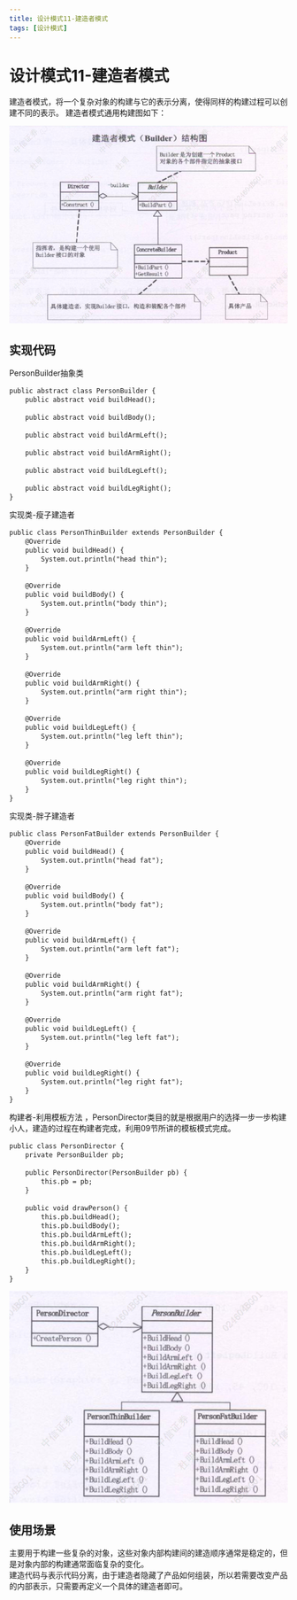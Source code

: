 ```yaml
---
title: 设计模式11-建造者模式
tags: [设计模式]
---
```

# 设计模式11-建造者模式
建造者模式，将一个复杂对象的构建与它的表示分离，使得同样的构建过程可以创建不同的表示。
建造者模式通用构建图如下：

![设计模式-建造者模式](/images/sjms11_jzz02.png)<br/>
## 实现代码
PersonBuilder抽象类
```
public abstract class PersonBuilder {
    public abstract void buildHead();

    public abstract void buildBody();

    public abstract void buildArmLeft();

    public abstract void buildArmRight();

    public abstract void buildLegLeft();

    public abstract void buildLegRight();
}

```
实现类-瘦子建造者
```
public class PersonThinBuilder extends PersonBuilder {
    @Override
    public void buildHead() {
        System.out.println("head thin");
    }

    @Override
    public void buildBody() {
        System.out.println("body thin");
    }

    @Override
    public void buildArmLeft() {
        System.out.println("arm left thin");
    }

    @Override
    public void buildArmRight() {
        System.out.println("arm right thin");
    }

    @Override
    public void buildLegLeft() {
        System.out.println("leg left thin");
    }

    @Override
    public void buildLegRight() {
        System.out.println("leg right thin");
    }
}
```

实现类-胖子建造者
```
public class PersonFatBuilder extends PersonBuilder {
    @Override
    public void buildHead() {
        System.out.println("head fat");
    }

    @Override
    public void buildBody() {
        System.out.println("body fat");
    }

    @Override
    public void buildArmLeft() {
        System.out.println("arm left fat");
    }

    @Override
    public void buildArmRight() {
        System.out.println("arm right fat");
    }

    @Override
    public void buildLegLeft() {
        System.out.println("leg left fat");
    }

    @Override
    public void buildLegRight() {
        System.out.println("leg right fat");
    }
}
```

构建者-利用模板方法 ，PersonDirector类目的就是根据用户的选择一步一步构建小人，建造的过程在构建者完成，利用09节所讲的模板模式完成。
```
public class PersonDirector {
    private PersonBuilder pb;

    public PersonDirector(PersonBuilder pb) {
        this.pb = pb;
    }

    public void drawPerson() {
        this.pb.buildHead();
        this.pb.buildBody();
        this.pb.buildArmLeft();
        this.pb.buildArmRight();
        this.pb.buildLegLeft();
        this.pb.buildLegRight();
    }
}
```
![设计模式-建造者模式](/images/sjms11_jzzms.png)<br/>

## 使用场景
主要用于构建一些复杂的对象，这些对象内部构建间的建造顺序通常是稳定的，但是对象内部的构建通常面临复杂的变化。   
建造代码与表示代码分离，由于建造者隐藏了产品如何组装，所以若需要改变产品的内部表示，只需要再定义一个具体的建造者即可。  

